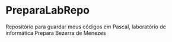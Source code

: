 # PreparaLabRepo
Repositório para guardar meus códigos em Pascal, laboratório de informática Prepara Bezerra de Menezes
